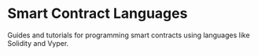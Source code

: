 # Smart Contract Languages
Guides and tutorials for programming smart contracts using languages like Solidity and Vyper.